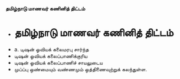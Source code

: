 **தமிழ்நாடு மாணவர் கணினித் திட்டம்**
- # தமிழ்நாடு மாணவர் கணினித் திட்டம்
- a. டிஷன் ஓவியக் கலைமரபு சார்ந்த
- டிஷன் ஓவியக் கலைப்பாணிக்குரிய
- டிஷன் ஓவியக் கலைப்பாணிச் சாயலுடைய
- முப்ப்பு ஒண்மையும் வண்ணமும் ஒத்திணைவுற்றுக் கலந்துள்ள.

